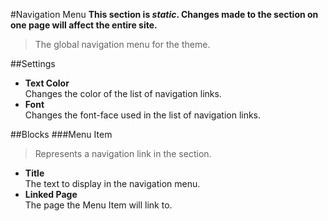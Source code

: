 #Navigation Menu
__This section is _static_. Changes made to the section on one page will affect the entire site.__
>The global navigation menu for the theme.

##Settings
* __Text Color__  
Changes the color of the list of navigation links.
* __Font__  
Changes the font-face used in the list of navigation links.

##Blocks
###Menu Item
>Represents a navigation link in the section.  

* __Title__  
The text to display in the navigation menu.
* __Linked Page__  
The page the Menu Item will link to.